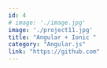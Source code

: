 ```yaml
---
id: 4
# image: './image.jpg'
image: './project11.jpg'
title: "Angular + Ionic "
category: "Angular.js"
link: "https://github.com"
---
```

